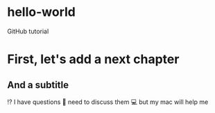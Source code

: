 # hello-world
GitHub tutorial
# First, let's add a next chapter
## And a subtitle
:interrobang: I have questions
:speech_balloon: need to discuss them
:computer: but my mac will help me
